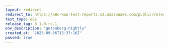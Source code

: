 ```yaml
---
layout: redirect
redirect_to: https://a8c-woo-test-reports.s3.amazonaws.com/public/release/8.1.0-rc.1/gutenberg-nightly/e2e/index.html
test_type: e2e
release_tag: 8.1.0-rc.1
env_description: "gutenberg-nightly"
created_at: "2023-09-06T15:37:16Z"
passed: true
---
```

